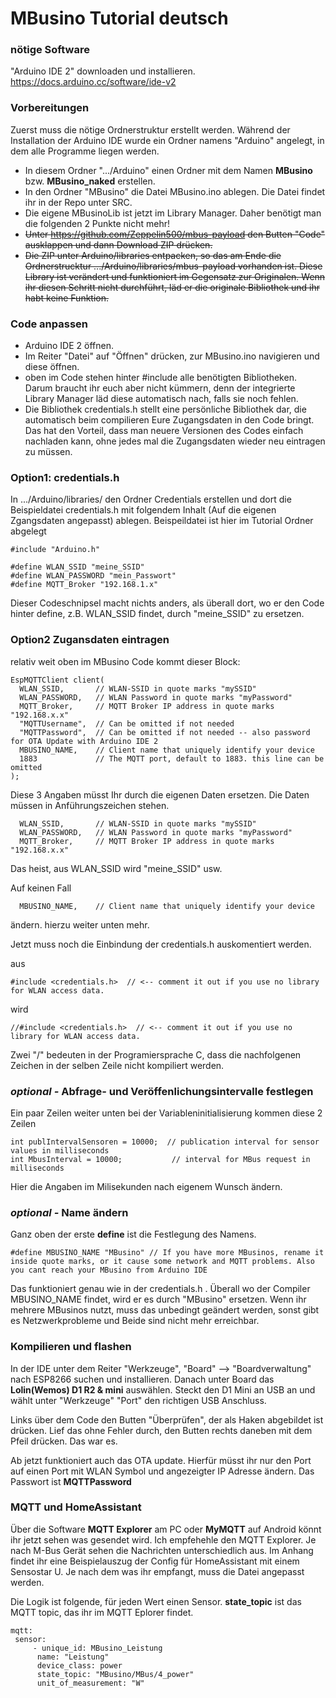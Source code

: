 # MBusino Tutorial deutsch

### nötige Software

"Arduino IDE 2" downloaden und installieren.
https://docs.arduino.cc/software/ide-v2

### Vorbereitungen

Zuerst muss die nötige Ordnerstruktur erstellt werden.
Während der Installation der Arduino IDE wurde ein Ordner namens "Arduino" angelegt, in dem alle Programme liegen werden. 

* In diesem Ordner ".../Arduino" einen Ordner mit dem Namen **MBusino** bzw. **MBusino_naked** erstellen. 
* In den Ordner "MBusino" die Datei MBusino.ino ablegen. Die Datei findet ihr in der Repo unter SRC. 
* Die eigene MBusinoLib ist jetzt im Library Manager. Daher benötigt man die folgenden 2 Punkte nicht mehr!
* ~~Unter https://github.com/Zeppelin500/mbus-payload den Butten "Code" ausklappen und dann Download ZIP drücken.~~
* ~~Die ZIP unter Arduino/libraries entpacken, so das am Ende die Ordnerstrucktur .../Arduino/libraries/mbus-payload vorhanden ist. Diese Library ist verändert und funktioniert im Gegensatz zur Originalen. Wenn ihr diesen Schritt nicht durchführt, läd er die originale Bibliothek und ihr habt keine Funktion.~~

### Code anpassen

* Arduino IDE 2 öffnen.
* Im Reiter "Datei" auf "Öffnen" drücken, zur MBusino.ino navigieren und diese öffnen.
* oben im Code stehen hinter #include alle benötigten Bibliotheken. Darum braucht ihr euch aber nicht kümmern, denn der integrierte Library Manager läd diese automatisch nach, falls sie noch fehlen.
* Die Bibliothek credentials.h stellt eine persönliche Bibliothek dar, die automatisch beim compilieren Eure Zugangsdaten in den Code bringt. Das hat den Vorteil, dass man neuere Versionen des Codes einfach nachladen kann, ohne jedes mal die Zugangsdaten wieder neu eintragen zu müssen.

### Option1: credentials.h

In .../Arduino/libraries/ den Ordner Credentials erstellen und dort die Beispieldatei credentials.h mit folgendem Inhalt (Auf die eigenen Zgangsdaten angepasst) ablegen. Beispeildatei ist hier im Tutorial Ordner abgelegt

```
#include "Arduino.h"

#define WLAN_SSID "meine_SSID"
#define WLAN_PASSWORD "mein_Passwort"
#define MQTT_Broker "192.168.1.x"
```
 
Dieser Codeschnipsel macht nichts anders, als überall dort, wo er den Code hinter define, z.B. WLAN_SSID findet, durch "meine_SSID" zu ersetzen.


### Option2 Zugansdaten eintragen

relativ weit oben im MBusino Code kommt dieser Block:
```
EspMQTTClient client(
  WLAN_SSID,       // WLAN-SSID in quote marks "mySSID"
  WLAN_PASSWORD,   // WLAN Password in quote marks "myPassword"
  MQTT_Broker,     // MQTT Broker IP address in quote marks "192.168.x.x"
  "MQTTUsername",  // Can be omitted if not needed
  "MQTTPassword",  // Can be omitted if not needed -- also password for OTA Update with Arduino IDE 2
  MBUSINO_NAME,    // Client name that uniquely identify your device
  1883             // The MQTT port, default to 1883. this line can be omitted
);
```

Diese 3 Angaben müsst Ihr durch die eigenen Daten ersetzen. Die Daten müssen in Anführungszeichen stehen.

```
  WLAN_SSID,       // WLAN-SSID in quote marks "mySSID"
  WLAN_PASSWORD,   // WLAN Password in quote marks "myPassword"
  MQTT_Broker,     // MQTT Broker IP address in quote marks "192.168.x.x"
```
Das heist, aus WLAN_SSID wird "meine_SSID" usw.

Auf keinen Fall

```
  MBUSINO_NAME,    // Client name that uniquely identify your device
```
ändern. hierzu weiter unten mehr.

Jetzt muss noch die Einbindung der credentials.h auskomentiert werden.

aus 
```
#include <credentials.h>  // <-- comment it out if you use no library for WLAN access data.
```
wird
```
//#include <credentials.h>  // <-- comment it out if you use no library for WLAN access data.
```
Zwei "/" bedeuten in der Programiersprache C, dass die nachfolgenen Zeichen in der selben Zeile nicht kompiliert werden.

### *optional -* Abfrage- und Veröffenlichungsintervalle festlegen

Ein paar Zeilen weiter unten bei der Variableninitialisierung kommen diese 2 Zeilen

```
int publIntervalSensoren = 10000;  // publication interval for sensor values in milliseconds
int MbusInterval = 10000;           // interval for MBus request in milliseconds
```

Hier die Angaben im Milisekunden nach eigenem Wunsch ändern.

### *optional -* Name ändern

Ganz oben der erste **define** ist die Festlegung des Namens.

```
#define MBUSINO_NAME "MBusino" // If you have more MBusinos, rename it inside quote marks, or it cause some network and MQTT problems. Also you cant reach your MBusino from Arduino IDE
```

Das funktioniert genau wie in der credentials.h .  Überall wo der Compiler MBUSINO_NAME findet, wird er es durch "MBusino" ersetzen.
Wenn ihr mehrere MBusinos nutzt, muss das unbedingt geändert werden, sonst gibt es Netzwerkprobleme und Beide sind nicht mehr erreichbar.

### Kompilieren und flashen

In der IDE unter dem Reiter "Werkzeuge", "Board" --> "Boardverwaltung" nach ESP8266 suchen und installieren. Danach unter Board das **Lolin(Wemos) D1 R2 & mini** auswählen.
Steckt den D1 Mini an USB an und wählt unter "Werkzeuge" "Port" den richtigen USB Anschluss.

Links über dem Code den Butten "Überprüfen", der als Haken abgebildet ist drücken. Lief das ohne Fehler durch, den Butten rechts daneben mit dem Pfeil drücken.
Das war es. 

Ab jetzt funktioniert auch das OTA update. Hierfür müsst ihr nur den Port auf einen Port mit WLAN Symbol und angezeigter IP Adresse ändern.
Das Passwort ist **MQTTPassword**


### MQTT und HomeAssistant

Über die Software **MQTT Explorer** am PC oder **MyMQTT** auf Android könnt ihr jetzt sehen was gesendet wird. Ich empfehehle den MQTT Explorer.
Je nach M-Bus Gerät sehen die Nachrichten unterschiedlich aus. Im Anhang findet ihr eine Beispielauszug der Config für HomeAssistant mit einem Sensostar U.
Je nach dem was ihr empfangt, muss die Datei angepasst werden.

Die Logik ist folgende, für jeden Wert einen Sensor. **state_topic** ist das MQTT topic, das ihr im MQTT Eplorer findet.
```
mqtt:
 sensor:
     - unique_id: MBusino_Leistung
      name: "Leistung"
      device_class: power
      state_topic: "MBusino/MBus/4_power"     
      unit_of_measurement: "W"
```



